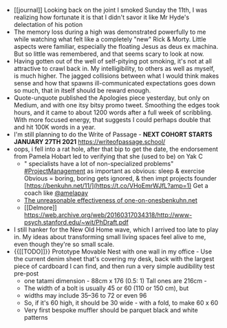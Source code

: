 - [[journal]] Looking back on the joint I smoked Sunday the 11th, I was realizing how fortunate it is that I didn't savor it like Mr Hyde's delectation of his potion 
- The memory loss during a high was demonstrated powerfully to me while watching what felt like a completely "new" Rick & Morty. Little aspects were familiar, especially the floating Jesus as deus ex machina. But so little was remembered, and that seems scary to look at now.
- Having gotten out of the well of self-pitying pot smoking, it's not at all attractive to crawl back in. My intelligibility, to others as well as myself, is much higher. The jagged collisions between what I would think makes sense and how that spawns ill-communicated expectations goes down so much, that in itself should be reward enough. 
- Quote-unquote published the Apologies piece yesterday, but only on Medium, and with one itsy bitsy promo tweet. Smoothing the edges took hours, and it came to about 1200 words after a full week of scribbling. With more focused energy, that suggests I could perhaps double that and hit 100K words in a year.
- I'm still planning to do the Write of Passage - **NEXT COHORT STARTS JANUARY 27TH 2021** https://writeofpassage.school/
- oops, i fell into a rat hole, after that bip to get the date, the endorsement from Pamela Hobart led to verifying that she (used to be) on Yak C
    - " specialists have a lot of non-specialized problems" 
[#ProjectManagement](https://twitter.com/hashtag/ProjectManagement?src=hashtag_click) as important as obvious: sleep & exercise
Obvious = boring, boring gets ignored, & then impt projects founder
[https://benkuhn.net/11/](https://t.co/VHoEmrWJfL?amp=1) 
Get a coach like [@amelapay](https://twitter.com/amelapay)
    - [The unreasonable effectiveness of one-on-onesbenkuhn.net](https://t.co/VHoEmrWJfL?amp=1)
    - [[Delmore]] https://web.archive.org/web/20160317034318/http://www-psych.stanford.edu/~wit/PhDraft.pdf
- I still hanker for the New Old Home wave, which I arrived too late to play in. My ideas about transforming small living spaces feel alive to me, even though they're so small scale. 
- {{[[TODO]]}} Prototype Movable Nest with one wall in my office - Use the current denim sheet that's covering my desk, back with the largest piece of cardboard I can find, and then run a very simple audibility test pre-post
    - one tatami dimension - 88cm x 176 (0.5: 1) Tall ones are 216cm - 
    - The width of a bolt is usually 45 or 60 (110 or 150 cm), but 
    - widths may include 35–36 to 72 or even 96
    - So, if it's 60 high, it should be 30 wide - with a fold, to make 60 x 60
    - Very first bespoke muffler should be parquet black and white patterns
